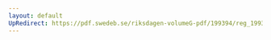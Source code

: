 ```yaml
---
layout: default
UpRedirect: https://pdf.swedeb.se/riksdagen-volumeG-pdf/199394/reg_199394/reg_199394_0464.pdf
---
```

